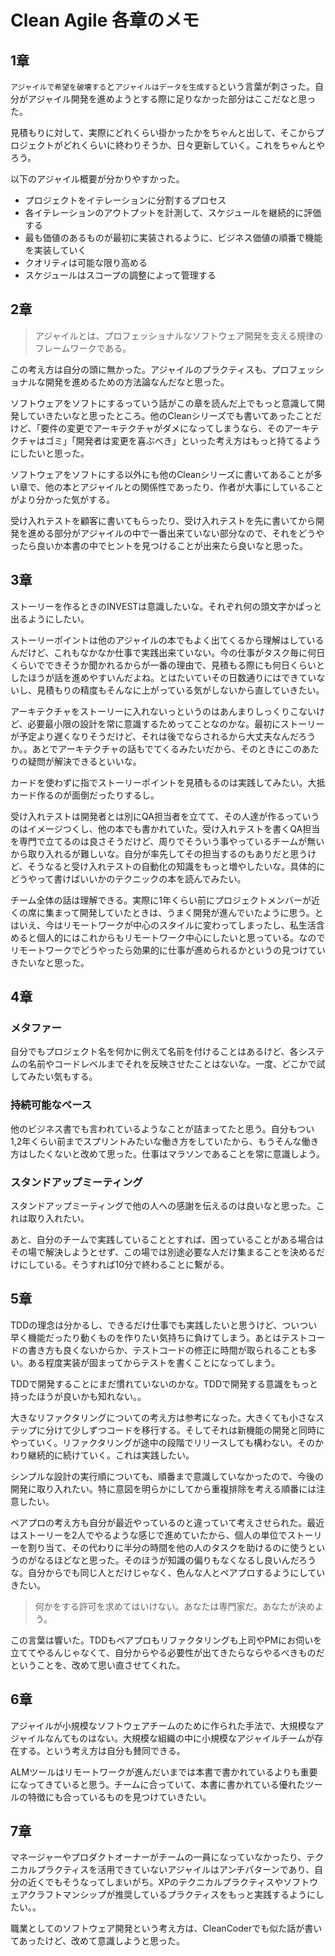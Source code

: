 # Clean Agile 各章のメモ

## 1章

`アジャイルで希望を破壊する`と`アジャイルはデータを生成する`という言葉が刺さった。自分がアジャイル開発を進めようとする際に足りなかった部分はここだなと思った。

見積もりに対して、実際にどれくらい掛かったかをちゃんと出して、そこからプロジェクトがどれくらいに終わりそうか、日々更新していく。これをちゃんとやろう。

以下のアジャイル概要が分かりやすかった。

- プロジェクトをイテレーションに分割するプロセス
- 各イテレーションのアウトプットを計測して、スケジュールを継続的に評価する
- 最も価値のあるものが最初に実装されるように、ビジネス価値の順番で機能を実装していく
- クオリティは可能な限り高める
- スケジュールはスコープの調整によって管理する

## 2章

> アジャイルとは、プロフェッショナルなソフトウェア開発を支える規律のフレームワークである。

この考え方は自分の頭に無かった。アジャイルのプラクティスも、プロフェッショナルな開発を進めるための方法論なんだなと思った。

ソフトウェアをソフトにするっていう話がこの章を読んだ上でもっと意識して開発していきたいなと思ったところ。他のCleanシリーズでも書いてあったことだけど、「要件の変更でアーキテクチャがダメになってしまうなら、そのアーキテクチャはゴミ」「開発者は変更を喜ぶべき」といった考え方はもっと持てるようにしたいと思った。

ソフトウェアをソフトにする以外にも他のCleanシリーズに書いてあることが多い章で、他の本とアジャイルとの関係性であったり、作者が大事にしていることがより分かった気がする。

受け入れテストを顧客に書いてもらったり、受け入れテストを先に書いてから開発を進める部分がアジャイルの中で一番出来ていない部分なので、それをどうやったら良いか本書の中でヒントを見つけることが出来たら良いなと思った。

## 3章

ストーリーを作るときのINVESTは意識したいな。それぞれ何の頭文字かぱっと出るようにしたい。

ストーリーポイントは他のアジャイルの本でもよく出てくるから理解はしているんだけど、これもなかなか仕事で実践出来ていない。今の仕事がタスク毎に何日くらいでできそうか聞かれるからが一番の理由で、見積もる際にも何日くらいとしたほうが話を進めやすいんだよね。とはたいていその日数通りにはできていないし、見積もりの精度もそんなに上がっている気がしないから直していきたい。

アーキテクチャをストーリーに入れないっというのはあんまりしっくりこないけど、必要最小限の設計を常に意識するためってことなのかな。最初にストーリーが予定より遅くなりそうだけど、それは後でならされるから大丈夫なんだろうか。。あとでアーキテクチャの話もでてくるみたいだから、そのときにこのあたりの疑問が解決できるといいな。

カードを使わずに指でストーリーポイントを見積もるのは実践してみたい。大抵カード作るのが面倒だったりするし。

受け入れテストは開発者とは別にQA担当者を立てて、その人達が作るっていうのはイメージつくし、他の本でも書かれていた。受け入れテストを書くQA担当を専門で立てるのは良さそうだけど、周りでそういう事やっているチームが無いから取り入れるが難しいな。自分が率先してその担当するのもありだと思うけど、そうなると受け入れテストの自動化の知識をもっと増やしたいな。具体的にどうやって書けばいいかのテクニックの本を読んでみたい。

チーム全体の話は理解できる。実際に1年くらい前にプロジェクトメンバーが近くの席に集まって開発していたときは、うまく開発が進んでいたように思う。とはいえ、今はリモートワークが中心のスタイルに変わってしまったし、私生活含めると個人的にはこれからもリモートワーク中心にしたいと思っている。なのでリモートワークでどうやったら効果的に仕事が進められるかというの見つけていきたいなと思った。

## 4章

### メタファー

自分でもプロジェクト名を何かに例えて名前を付けることはあるけど、各システムの名前やコードレベルまでそれを反映させたことはないな。一度、どこかで試してみたい気もする。

### 持続可能なペース

他のビジネス書でも言われているようなことが詰まってたと思う。自分もつい1,2年くらい前までスプリントみたいな働き方をしていたから、もうそんな働き方はしたくないと改めて思った。仕事はマラソンであることを常に意識しよう。

### スタンドアップミーティング

スタンドアップミーティングで他の人への感謝を伝えるのは良いなと思った。これは取り入れたい。

あと、自分のチームで実践していることとすれば、困っていることがある場合はその場で解決しようとせず、この場では別途必要な人だけ集まることを決めるだけにしている。そうすれば10分で終わることに繋がる。

## 5章

TDDの理念は分かるし、できるだけ仕事でも実践したいと思うけど、ついつい早く機能だったり動くものを作りたい気持ちに負けてしまう。あとはテストコードの書き方も良くないからか、テストコードの修正に時間が取られることも多い。ある程度実装が固まってからテストを書くことになってしまう。

TDDで開発することにまだ慣れていないのかな。TDDで開発する意識をもっと持ったほうが良いかも知れない。。

大きなリファクタリングについての考え方は参考になった。大きくても小さなステップに分けて少しずつコードを移行する。そしてそれは新機能の開発と同時にやっていく。リファクタリングが途中の段階でリリースしても構わない。そのかわり継続的に続けていく。これは実践したい。

シンプルな設計の実行順についても、順番まで意識していなかったので、今後の開発に取り入れたい。特に意図を明らかにしてから重複排除を考える順番には注意したい。

ペアプロの考え方も自分が最近やっているのと違っていて考えさせられた。最近はストーリーを2人でやるような感じで進めていたから、個人の単位でストーリーを割り当て、その代わりに半分の時間を他の人のタスクを助けるのに使うというのがなるほどなと思った。そのほうが知識の偏りもなくなるし良いんだろうな。自分からでも同じ人とだけじゃなく、色んな人とペアプロするようにしていきたい。

> 何かをする許可を求めてはいけない。あなたは専門家だ。あなたが決めよう。

この言葉は響いた。TDDもペアプロもリファクタリングも上司やPMにお伺いを立ててやるんじゃなくて、自分からやる必要性が出てきたらならやるべきものだということを、改めて思い直させてくれた。

## 6章

アジャイルが小規模なソフトウェアチームのために作られた手法で、大規模なアジャイルなんてものはない。大規模な組織の中に小規模なアジャイルチームが存在する。という考え方は自分も賛同できる。

ALMツールはリモートワークが進んだいまでは本書で書かれているよりも重要になってきていると思う。チームに合っていて、本書に書かれている優れたツールの特徴にも合っているものを見つけていきたい。

## 7章

マネージャーやプロダクトオーナーがチームの一員になっていなかったり、テクニカルプラクティスを活用できていないアジャイルはアンチパターンであり、自分の近くでもそうなってしまいがち。XPのテクニカルプラクティスやソフトウェアクラフトマンシップが推奨しているプラクティスをもっと実践するようにしたい。。

職業としてのソフトウェア開発という考え方は、CleanCoderでも似た話が書いてあったけど、改めて意識しようと思った。
